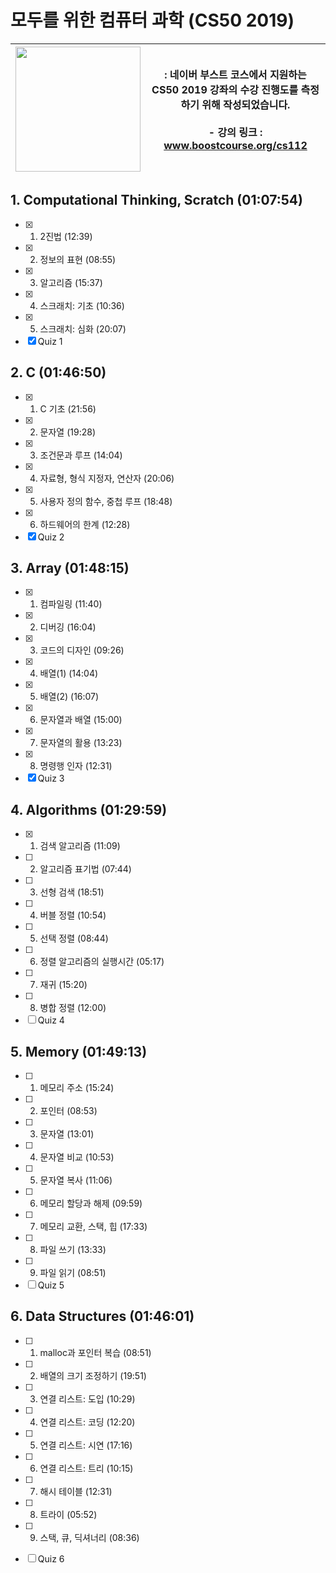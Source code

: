 # 모두를 위한 컴퓨터 과학 (CS50 2019)
|<img src="https://online-learning.harvard.edu/sites/default/files/styles/social_share/public/course/cs50x-original.jpg?itok=kR_JV8DW" width="200">| : 네이버 부스트 코스에서 지원하는 **CS50 2019** 강좌의 수강 진행도를 측정하기 위해 작성되었습니다. <br/><br/> - 강의 링크 : www.boostcourse.org/cs112 |
|------|---|


## 1. Computational Thinking, Scratch (01:07:54)
- [x] 1) 2진법 (12:39)
- [x] 2) 정보의 표현 (08:55)
- [x] 3) 알고리즘 (15:37)
- [x] 4) 스크래치: 기초 (10:36)
- [x] 5) 스크래치: 심화 (20:07)
- [x] Quiz 1

## 2. C (01:46:50)
- [x] 1) C 기초 (21:56)
- [x] 2) 문자열 (19:28)
- [x] 3) 조건문과 루프 (14:04)
- [x] 4) 자료형, 형식 지정자, 연산자 (20:06)
- [x] 5) 사용자 정의 함수, 중첩 루프 (18:48)
- [x] 6) 하드웨어의 한계 (12:28)
- [x] Quiz 2

## 3. Array (01:48:15)
- [x] 1) 컴파일링 (11:40)
- [x] 2) 디버깅 (16:04)
- [x] 3) 코드의 디자인 (09:26)
- [x] 4) 배열(1) (14:04)
- [x] 5) 배열(2) (16:07)
- [x] 6) 문자열과 배열 (15:00)
- [x] 7) 문자열의 활용 (13:23)
- [x] 8) 명령행 인자 (12:31)
- [x] Quiz 3

## 4. Algorithms (01:29:59)
- [x] 1) 검색 알고리즘 (11:09)
- [ ] 2) 알고리즘 표기법 (07:44)
- [ ] 3) 선형 검색 (18:51)
- [ ] 4) 버블 정렬 (10:54)
- [ ] 5) 선택 정렬 (08:44)
- [ ] 6) 정렬 알고리즘의 실행시간 (05:17)
- [ ] 7) 재귀 (15:20)
- [ ] 8) 병합 정렬 (12:00)
- [ ] Quiz 4

## 5. Memory (01:49:13)
- [ ] 1) 메모리 주소 (15:24)
- [ ] 2) 포인터 (08:53)
- [ ] 3) 문자열 (13:01)
- [ ] 4) 문자열 비교 (10:53)
- [ ] 5) 문자열 복사 (11:06)
- [ ] 6) 메모리 할당과 해제 (09:59)
- [ ] 7) 메모리 교환, 스택, 힙 (17:33)
- [ ] 8) 파일 쓰기 (13:33)
- [ ] 9) 파일 읽기 (08:51)
- [ ] Quiz 5

## 6. Data Structures (01:46:01)
- [ ] 1) malloc과 포인터 복습 (08:51)
- [ ] 2) 배열의 크기 조정하기 (19:51)
- [ ] 3) 연결 리스트: 도입 (10:29)
- [ ] 4) 연결 리스트: 코딩 (12:20)
- [ ] 5) 연결 리스트: 시연 (17:16)
- [ ] 6) 연결 리스트: 트리 (10:15)
- [ ] 7) 해시 테이블 (12:31)
- [ ] 8) 트라이 (05:52)
- [ ] 9) 스택, 큐, 딕셔너리 (08:36)
- [ ] Quiz 6

